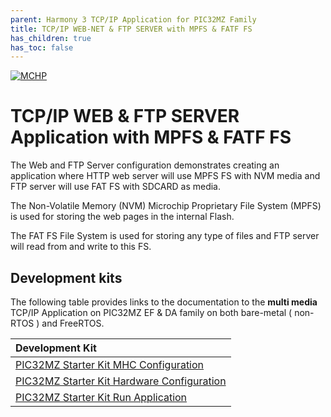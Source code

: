 ```yaml
---
parent: Harmony 3 TCP/IP Application for PIC32MZ Family
title: TCP/IP WEB-NET & FTP SERVER with MPFS & FATF FS
has_children: true
has_toc: false
---
```

[![MCHP](https://www.microchip.com/ResourcePackages/Microchip/assets/dist/images/logo.png)](https://www.microchip.com)

# TCP/IP WEB & FTP SERVER Application with MPFS & FATF FS

The Web and FTP Server configuration demonstrates creating an application where HTTP web server will use MPFS FS with NVM media and FTP server will use FAT FS with SDCARD as media.

The Non-Volatile Memory (NVM) Microchip Proprietary File System (MPFS) is used for storing the web pages in the internal Flash.

The FAT FS File System is used for storing any type of files and FTP server will read from and write to this FS.


## Development kits
The following table provides links to the documentation to the **multi media** TCP/IP Application on PIC32MZ EF & DA family on both bare-metal ( non-RTOS ) and FreeRTOS.


| Development Kit |
|:---------|
|[PIC32MZ Starter Kit MHC Configuration](docs/readme_mhc_configuration.md) |
|[PIC32MZ Starter Kit Hardware Configuration](docs/readme_hardware_configuration.md) |
|[PIC32MZ Starter Kit Run Application](docs/readme_run_application.md) |
